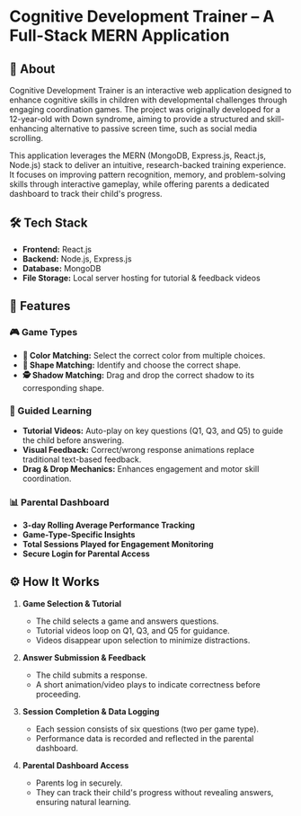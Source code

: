 # Cognitive Development Trainer – A Full-Stack MERN Application

## 📌 About
Cognitive Development Trainer is an interactive web application designed to enhance cognitive skills in children with developmental challenges through engaging coordination games. The project was originally developed for a 12-year-old with Down syndrome, aiming to provide a structured and skill-enhancing alternative to passive screen time, such as social media scrolling.

This application leverages the MERN (MongoDB, Express.js, React.js, Node.js) stack to deliver an intuitive, research-backed training experience. It focuses on improving pattern recognition, memory, and problem-solving skills through interactive gameplay, while offering parents a dedicated dashboard to track their child's progress.

## 🛠️ Tech Stack
- **Frontend:** React.js
- **Backend:** Node.js, Express.js
- **Database:** MongoDB
- **File Storage:** Local server hosting for tutorial & feedback videos

## 🚀 Features

### 🎮 Game Types
- **🎨 Color Matching:** Select the correct color from multiple choices.
- **🔷 Shape Matching:** Identify and choose the correct shape.
- **🕵️ Shadow Matching:** Drag and drop the correct shadow to its corresponding shape.

### 🎥 Guided Learning
- **Tutorial Videos:** Auto-play on key questions (Q1, Q3, and Q5) to guide the child before answering.
- **Visual Feedback:** Correct/wrong response animations replace traditional text-based feedback.
- **Drag & Drop Mechanics:** Enhances engagement and motor skill coordination.

### 📊 Parental Dashboard
- **3-day Rolling Average Performance Tracking**
- **Game-Type-Specific Insights**
- **Total Sessions Played for Engagement Monitoring**
- **Secure Login for Parental Access**

## ⚙️ How It Works
1. **Game Selection & Tutorial**  
   - The child selects a game and answers questions. 
   - Tutorial videos loop on Q1, Q3, and Q5 for guidance.
   - Videos disappear upon selection to minimize distractions.

2. **Answer Submission & Feedback**  
   - The child submits a response.
   - A short animation/video plays to indicate correctness before proceeding.

3. **Session Completion & Data Logging**  
   - Each session consists of six questions (two per game type).
   - Performance data is recorded and reflected in the parental dashboard.

4. **Parental Dashboard Access**  
   - Parents log in securely.
   - They can track their child's progress without revealing answers, ensuring natural learning.
